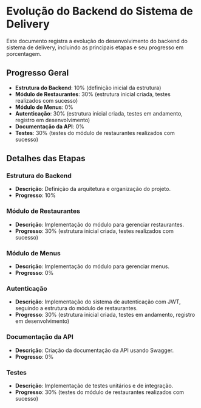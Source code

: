 # Evolução do Backend do Sistema de Delivery

Este documento registra a evolução do desenvolvimento do backend do sistema de delivery, incluindo as principais etapas e seu progresso em porcentagem.

## Progresso Geral
- **Estrutura do Backend**: 10% (definição inicial da estrutura)
- **Módulo de Restaurantes**: 30% (estrutura inicial criada, testes realizados com sucesso)
- **Módulo de Menus**: 0%
- **Autenticação**: 30% (estrutura inicial criada, testes em andamento, registro em desenvolvimento)
- **Documentação da API**: 0%
- **Testes**: 30% (testes do módulo de restaurantes realizados com sucesso)

## Detalhes das Etapas

### Estrutura do Backend
- **Descrição**: Definição da arquitetura e organização do projeto.
- **Progresso**: 10%

### Módulo de Restaurantes
- **Descrição**: Implementação do módulo para gerenciar restaurantes.
- **Progresso**: 30% (estrutura inicial criada, testes realizados com sucesso)

### Módulo de Menus
- **Descrição**: Implementação do módulo para gerenciar menus.
- **Progresso**: 0%

### Autenticação
- **Descrição**: Implementação do sistema de autenticação com JWT, seguindo a estrutura do módulo de restaurantes.
- **Progresso**: 30% (estrutura inicial criada, testes em andamento, registro em desenvolvimento)

### Documentação da API
- **Descrição**: Criação da documentação da API usando Swagger.
- **Progresso**: 0%

### Testes
- **Descrição**: Implementação de testes unitários e de integração.
- **Progresso**: 30% (testes do módulo de restaurantes realizados com sucesso) 